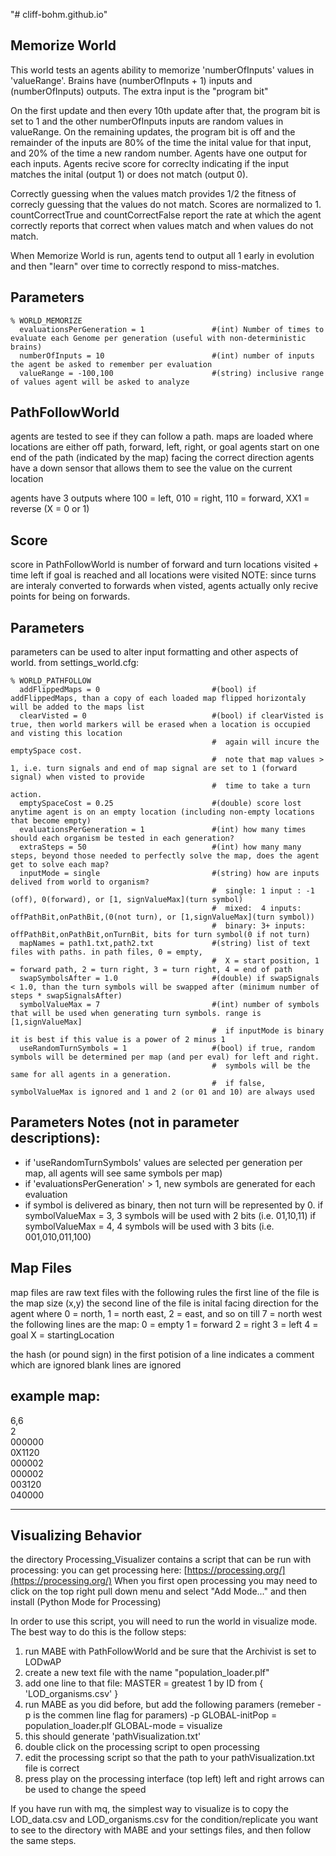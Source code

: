 "# cliff-bohm.github.io" 

## Memorize World

This world tests an agents ability to memorize 'numberOfInputs' values in 'valueRange'.
Brains have (numberOfInputs + 1) inputs and (numberOfInputs) outputs.
The extra input is the "program bit"

On the first update and then every 10th update after that, the program bit is set to 1
and the other numberOfInputs inputs are random values in valueRange.
On the remaining updates, the program bit is off and the remainder of the inputs
are 80% of the time the inital value for that input, and 20% of the time a new random number.
Agents have one output for each inputs. Agents recive score
for correclty indicating if the input matches the inital (output 1) or does not match (output 0).

Correctly guessing when the values match provides 1/2 the fitness of correcly guessing
that the values do not match. Scores are normalized to 1. countCorrectTrue and
countCorrectFalse report the rate at which the agent correctly reports that correct
when values match and when values do not match.

When Memorize World is run, agents tend to output all 1 early in evolution and then "learn" over time to
correctly respond to miss-matches.

## Parameters
```
% WORLD_MEMORIZE
  evaluationsPerGeneration = 1               #(int) Number of times to evaluate each Genome per generation (useful with non-deterministic brains)
  numberOfInputs = 10                        #(int) number of inputs the agent be asked to remember per evaluation
  valueRange = -100,100                      #(string) inclusive range of values agent will be asked to analyze
```





## PathFollowWorld
agents are tested to see if they can follow a path.
maps are loaded where locations are either off path, forward, left, right, or goal
agents start on one end of the path (indicated by the map) facing the correct direction
agents have a down sensor that allows them to see the value on the current location

agents have 3 outputs where 100 = left, 010 = right, 110 = forward, XX1 = reverse (X = 0 or 1)

## Score
score in PathFollowWorld is number of forward and turn locations visited + time left if goal is reached and all locations were visited
NOTE: since turns are interaly converted to forwards when visted, agents actually only recive points for being on forwards.

## Parameters

parameters can be used to alter input formatting and other aspects of world.
from settings_world.cfg:

```
% WORLD_PATHFOLLOW
  addFlippedMaps = 0                         #(bool) if addFlippedMaps, than a copy of each loaded map flipped horizontaly will be added to the maps list
  clearVisted = 0                            #(bool) if clearVisted is true, then world markers will be erased when a location is occupied and visting this location
                                             #  again will incure the emptySpace cost.
                                             #  note that map values > 1, i.e. turn signals and end of map signal are set to 1 (forward signal) when visted to provide
                                             #  time to take a turn action.
  emptySpaceCost = 0.25                      #(double) score lost anytime agent is on an empty location (including non-empty locations that become empty)
  evaluationsPerGeneration = 1               #(int) how many times should each organism be tested in each generation?
  extraSteps = 50                            #(int) how many many steps, beyond those needed to perfectly solve the map, does the agent get to solve each map?
  inputMode = single                         #(string) how are inputs delived from world to organism?
                                             #  single: 1 input : -1 (off), 0(forward), or [1, signValueMax](turn symbol)
                                             #  mixed:  4 inputs: offPathBit,onPathBit,(0(not turn), or [1,signValueMax](turn symbol))
                                             #  binary: 3+ inputs: offPathBit,onPathBit,onTurnBit, bits for turn symbol(0 if not turn)
  mapNames = path1.txt,path2.txt             #(string) list of text files with paths. in path files, 0 = empty,
                                             #  X = start position, 1 = forward path, 2 = turn right, 3 = turn right, 4 = end of path
  swapSymbolsAfter = 1.0                     #(double) if swapSignals < 1.0, than the turn symbols will be swapped after (minimum number of steps * swapSignalsAfter)
  symbolValueMax = 7                         #(int) number of symbols that will be used when generating turn symbols. range is [1,signValueMax]
                                             #  if inputMode is binary it is best if this value is a power of 2 minus 1
  useRandomTurnSymbols = 1                   #(bool) if true, random symbols will be determined per map (and per eval) for left and right.
                                             #  symbols will be the same for all agents in a generation.
                                             #  if false, symbolValueMax is ignored and 1 and 2 (or 01 and 10) are always used
```

## Parameters Notes (not in parameter descriptions):
   - if 'useRandomTurnSymbols' values are selected per generation per map,
       all agents will see same symbols per map)
   - if 'evaluationsPerGeneration' > 1, new symbols are generated for each evaluation
   - if symbol is delivered as binary, then not turn will be represented by 0.
       if symbolValueMax = 3, 3 symbols will be used with 2 bits (i.e. 01,10,11)
       if symbolValueMax = 4, 4 symbols will be used with 3 bits (i.e. 001,010,011,100)

## Map Files
map files are raw text files with the following rules
the first line of the file is the map size (x,y)
the second line of the file is inital facing direction for the agent
     where 0 = north, 1 = north east, 2 = east, and so on till 7 = north west
the following lines are the map:
0 = empty
1 = forward
2 = right
3 = left
4 = goal
X = startingLocation

the hash (or pound sign) in the first potision of a line indicates a comment which are ignored
blank lines are ignored

example map:
---
6,6<br>
2<br>
000000<br>
0X1120<br>
000002<br>
000002<br>
003120<br>
040000

---

## Visualizing Behavior
the directory Processing_Visualizer contains a script that can be run with processing:
you can get processing here: [https://processing.org/](https://processing.org/)
When you first open processing  you may need to click on the top right pull down
menu and select "Add Mode..." and then install (Python Mode for Processing) 

In order to use this script, you will need to run the world in visualize mode.
The best way to do this is the follow steps:
1) run MABE with PathFollowWorld and be sure that the Archivist is set to LODwAP
2) create a new text file with the name "population_loader.plf"
3) add one line to that file: MASTER = greatest 1 by ID from { 'LOD_organisms.csv' }
4) run MABE as you did before, but add the following paramers
(remeber -p is the commen line flag for paramers)
-p GLOBAL-initPop = population_loader.plf GLOBAL-mode = visualize
5) this should generate 'pathVisualization.txt'
6) double click on the processing script to open processing
6) edit the processing script so that the path to your pathVisualization.txt file is correct
7) press play on the processing interface (top left)
left and right arrows can be used to change the speed

If you have run with mq, the simplest way to visualize is to copy the LOD_data.csv and LOD_organisms.csv for the condition/replicate you want to see to the directory with MABE and your settings files, and then follow the same steps.
